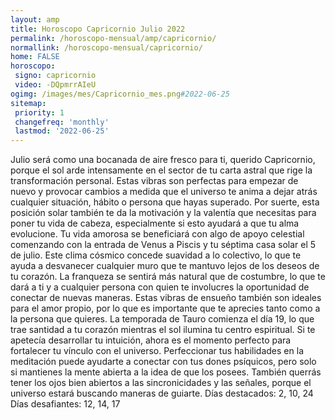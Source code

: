 ```yaml
---
layout: amp
title: Horoscopo Capricornio Julio 2022 
permalink: /horoscopo-mensual/amp/capricornio/
normallink: /horoscopo-mensual/capricornio/
home: FALSE
horoscopo:
 signo: capricornio
 video: -DQpmrrAIeU
ogimg: /images/mes/Capricornio_mes.png#2022-06-25
sitemap:
 priority: 1
 changefreq: 'monthly'
 lastmod: '2022-06-25'
---
```



Julio será como una bocanada de aire fresco para ti, querido Capricornio, porque el sol arde intensamente en el sector de tu carta astral que rige la transformación personal. Estas vibras son perfectas para empezar de nuevo y provocar cambios a medida que el universo te anima a dejar atrás cualquier situación, hábito o persona que hayas superado. Por suerte, esta posición solar también te da la motivación y la valentía que necesitas para poner tu vida de cabeza, especialmente si esto ayudará a que tu alma evolucione.
Tu vida amorosa se beneficiará con algo de apoyo celestial comenzando con la entrada de Venus a Piscis y tu séptima casa solar el 5 de julio. Este clima cósmico concede suavidad a lo colectivo, lo que te ayuda a desvanecer cualquier muro que te mantuvo lejos de los deseos de tu corazón. La franqueza se sentirá más natural que de costumbre, lo que te dará a ti y a cualquier persona con quien te involucres la oportunidad de conectar de nuevas maneras. Estas vibras de ensueño también son ideales para el amor propio, por lo que es importante que te aprecies tanto como a la persona que quieres.
La temporada de Tauro comienza el día 19, lo que trae santidad a tu corazón mientras el sol ilumina tu centro espiritual. Si te apetecía desarrollar tu intuición, ahora es el momento perfecto para fortalecer tu vínculo con el universo. Perfeccionar tus habilidades en la meditación puede ayudarte a conectar con tus dones psíquicos, pero solo si mantienes la mente abierta a la idea de que los posees. También querrás tener los ojos bien abiertos a las sincronicidades y las señales, porque el universo estará buscando maneras de guiarte.
Días destacados: 2, 10, 24
Días desafiantes: 12, 14, 17
